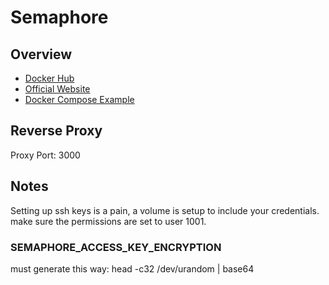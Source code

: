 # Semaphore

## Overview

* [Docker Hub](https://hub.docker.com/r/semaphoreui/semaphore)
* [Official Website](https://semaphoreui.com/)
* [Docker Compose Example](https://docs.semaphoreui.com/administration-guide/installation/#docker)

## Reverse Proxy

Proxy Port: 3000

## Notes

Setting up ssh keys is a pain, a volume is setup to include your credentials.
make sure the permissions are set to user 1001. 

### SEMAPHORE_ACCESS_KEY_ENCRYPTION

must generate this way: head -c32 /dev/urandom | base64
